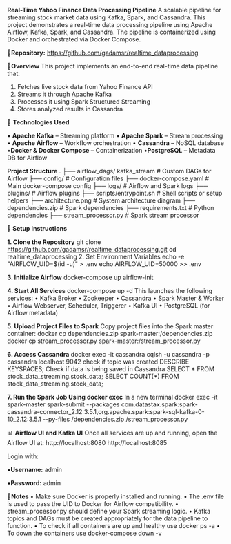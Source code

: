 **Real-Time Yahoo Finance Data Processing Pipeline**
A scalable pipeline for streaming stock market data using Kafka, Spark, and Cassandra.
This project demonstrates a real-time data processing pipeline using Apache Airflow, Kafka, Spark, and Cassandra. The pipeline is containerized using Docker and orchestrated via Docker Compose.

🔗**Repository:** https://github.com/gadamsr/realtime_dataprocessing

📌**Overview**
This project implements an end-to-end real-time data pipeline that:
1.	Fetches live stock data from Yahoo Finance API
2.	Streams it through Apache Kafka
3.	Processes it using Spark Structured Streaming
4.	Stores analyzed results in Cassandra
   
🔧 **Technologies Used**

•	**Apache Kafka** – Streaming platform
•	**Apache Spark** – Stream processing
•	**Apache Airflow** – Workflow orchestration
•	**Cassandra** – NoSQL database
•**Docker & Docker Compose** – Containerization
•**PostgreSQL** – Metadata DB for Airflow
 
**Project Structure**
.
├── airflow_dags/ kafka_stream             # Custom DAGs for Airflow
├── config/                    # Configuration files
├── docker-compose.yaml        # Main docker-compose config
├── logs/                      # Airflow and Spark logs
├── plugins/                   # Airflow plugins
├── scripts/entrypoint.sh                   # Shell scripts or setup helpers
├── architecture.png           # System architecture diagram
├── dependencies.zip           # Spark dependencies
├── requirements.txt           # Python dependencies
├── stream_processor.py        # Spark stream processor

**🚀 Setup Instructions**

**1. Clone the Repository**
git clone https://github.com/gadamsr/realtime_dataprocessing.git
cd realtime_dataprocessing
2. Set Environment Variables
echo -e "AIRFLOW_UID=$(id -u)" > .env
echo AIRFLOW_UID=50000 >> .env

**3. Initialize Airflow**
docker-compose up airflow-init

**4. Start All Services**
docker-compose up -d
This launches the following services:
•	Kafka Broker
•	Zookeeper
•	Cassandra
•	Spark Master & Worker
•	Airflow Webserver, Scheduler, Triggerer
•	Kafka UI
•	PostgreSQL (for Airflow metadata)

**5. Upload Project Files to Spark**
Copy project files into the Spark master container:
docker cp dependencies.zip spark-master:/dependencies.zip
docker cp stream_processor.py spark-master:/stream_processor.py

**6. Access Cassandra**
docker exec -it cassandra cqlsh -u cassandra -p cassandra localhost 9042
check if topic was created 
DESCRIBE KEYSPACES;
Check if data is being saved in Cassandra
SELECT * FROM stock_data_streaming.stock_data;
SELECT COUNT(*) FROM stock_data_streaming.stock_data;

**7. Run the Spark Job Using docker exec**
In a new terminal 
docker exec -it spark-master spark-submit --packages com.datastax.spark:spark-cassandra-connector_2.12:3.5.1,org.apache.spark:spark-sql-kafka-0-10_2.12:3.5.1 --py-files /dependencies.zip /stream_processor.py

📊 **Airflow UI and Kafka UI**
Once all services are up and running, open the Airflow UI at:
http://localhost:8080
http://localhost:8085

Login with:

•**Username:** admin

•**Password:** admin

📌**Notes**
•	Make sure Docker is properly installed and running.
•	The .env file is used to pass the UID to Docker for Airflow compatibility.
•	stream_processor.py should define your Spark streaming logic.
•	Kafka topics and DAGs must be created appropriately for the data pipeline to function.
•	To check if all containers are up and healthy use docker ps -a 
•	To down the containers use docker-compose down -v 



